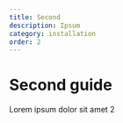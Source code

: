 ```yaml
---
title: Second
description: Ipsum
category: installation
order: 2
---
```


# Second guide

Lorem ipsum dolor sit amet 2
